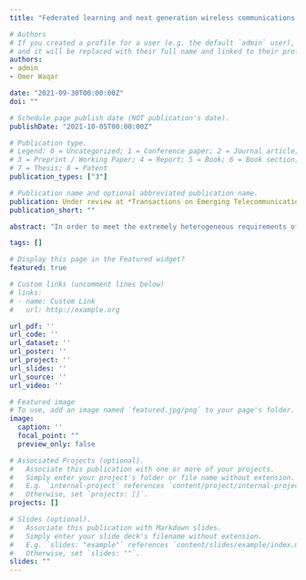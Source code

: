 ```yaml
---
title: "Federated learning and next generation wireless communications: A survey on bidirectional relationship"

# Authors
# If you created a profile for a user (e.g. the default `admin` user), write the username (folder name) here 
# and it will be replaced with their full name and linked to their profile.
authors:
- admin
- Omer Waqar

date: "2021-09-30T00:00:00Z"
doi: ""

# Schedule page publish date (NOT publication's date).
publishDate: "2021-10-05T00:00:00Z"

# Publication type.
# Legend: 0 = Uncategorized; 1 = Conference paper; 2 = Journal article;
# 3 = Preprint / Working Paper; 4 = Report; 5 = Book; 6 = Book section;
# 7 = Thesis; 8 = Patent
publication_types: ["3"]

# Publication name and optional abbreviated publication name.
publication: Under review at *Transactions on Emerging Telecommunications Technologies*
publication_short: ""

abstract: "In order to meet the extremely heterogeneous requirements of the next generation wireless communication networks, research community is increasingly dependent on using machine learning solutions for real-time decision-making and radio resource management. Traditional machine learning employs fully centralized architecture in which the entire training data is collected at one node e.g., cloud server, that significantly increases the communication overheads and also raises severe privacy concerns. Towards this end, a distributed machine learning paradigm termed as Federated learning (FL) has been proposed recently. In FL, each participating edge device trains its local model by using its own training data. Then, via the wireless channels the weights or parameters of the locally trained models are sent to the central PS, that aggregates them and updates the global model. On one hand, FL plays an important role for optimizing the resources of wireless communication networks, on the other hand, wireless communications is crucial for FL. Thus, a `bidirectional' relationship exists between FL and wireless communications. Although FL is an emerging concept, many publications have already been published in the domain of FL and its applications for next generation wireless networks. Nevertheless, we noticed that none of the works have highlighted the bidirectional relationship between FL and wireless communications. Therefore, the purpose of this survey paper is to bridge this gap in literature by providing a timely and comprehensive discussion on the interdependency between FL and wireless communications."

tags: []

# Display this page in the Featured widget?
featured: true

# Custom links (uncomment lines below)
# links:
# - name: Custom Link
#   url: http://example.org

url_pdf: ''
url_code: ''
url_dataset: ''
url_poster: ''
url_project: ''
url_slides: ''
url_source: ''
url_video: ''

# Featured image
# To use, add an image named `featured.jpg/png` to your page's folder. 
image:
  caption: ''
  focal_point: ""
  preview_only: false

# Associated Projects (optional).
#   Associate this publication with one or more of your projects.
#   Simply enter your project's folder or file name without extension.
#   E.g. `internal-project` references `content/project/internal-project/index.md`.
#   Otherwise, set `projects: []`.
projects: []

# Slides (optional).
#   Associate this publication with Markdown slides.
#   Simply enter your slide deck's filename without extension.
#   E.g. `slides: "example"` references `content/slides/example/index.md`.
#   Otherwise, set `slides: ""`.
slides: ""
---
```


